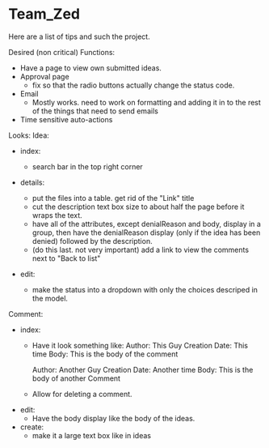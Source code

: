# Team_Zed
Here are a list of tips and such the project.

Desired (non critical) Functions:
- Have a page to view own submitted ideas.
- Approval page
  - fix so that the radio buttons actually change the status code.
- Email
  - Mostly works. need to work on formatting and 
    adding it in to the rest of the things that need to send emails
- Time sensitive auto-actions

Looks:
Idea:
- index:
  - search bar in the top right corner

- details:
  - put the files into a table. get rid of the "Link" title
  - cut the description text box size to about half the page before it wraps the text.
  - have all of the attributes, except denialReason and body, display in a group, then have the denialReason display 
        (only if the idea has been denied) followed by the description.
  - (do this last. not very important) add a link to view the comments next to "Back to list"

- edit: 
  - make the status into a dropdown with only the choices descriped in the model.

Comment:
- index:
  - Have it look something like:
     Author: This Guy
     Creation Date: This time           Body: This is the body of the comment

	 Author: Another Guy
	 Creation Date: Another time        Body: This is the body of another Comment
  - Allow for deleting a comment.
- edit:
  - Have the body display like the body of the ideas.
- create:
  - make it a large text box like in ideas